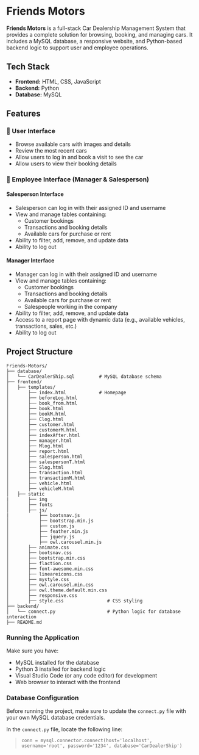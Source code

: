 # Friends Motors

**Friends Motors** is a full-stack Car Dealership Management System that provides a complete solution for browsing, booking, and managing cars. It includes a MySQL database, a responsive website, and Python-based backend logic to support user and employee operations.

## Tech Stack

- **Frontend:** HTML, CSS, JavaScript  
- **Backend:** Python  
- **Database:** MySQL  

## Features

### 🔹 User Interface
- Browse available cars with images and details
- Review the most recent cars
- Allow users to log in and book a visit to see the car
- Allow users to view their booking details

### 🔹 Employee Interface (Manager & Salesperson)

#### Salesperson Interface
- Salesperson can log in with their assigned ID and username
- View and manage tables containing:
  - Customer bookings
  - Transactions and booking details
  - Available cars for purchase or rent
- Ability to filter, add, remove, and update data
- Ability to log out

#### Manager Interface
- Manager can log in with their assigned ID and username
- View and manage tables containing:
  - Customer bookings
  - Transactions and booking details
  - Available cars for purchase or rent
  - Salespeople working in the company
- Ability to filter, add, remove, and update data
- Access to a report page with dynamic data (e.g., available vehicles, transactions, sales, etc.)
- Ability to log out


## Project Structure

```plaintext
Friends-Motors/
├── database/
│   └── CarDealerShip.sql         # MySQL database schema
├── frontend/
│   ├── templates/
│       ├── index.html            # Homepage
│       ├── beforeLog.html
│       ├── book_from.html
│       ├── book.html
│       ├── bookM.html
│       ├── Clog.html
│       ├── customer.html
│       ├── customerM.html
│       ├── indexAfter.html
│       ├── manager.html
│       ├── Mlog.html
│       ├── report.html
│       ├── salesperson.html
│       ├── salespersonT.html
│       ├── Slog.html
│       ├── transaction.html
│       ├── transactionM.html
│       ├── vehicle.html
│       ├── vehicleM.html     
│   ├── static
|       ├── img
│       ├── fonts           
│       ├── js/
|           ├── bootsnav.js
│           ├── bootstrap.min.js            
│           ├── custom.js
│           ├── feather.min.js
│           ├── jquery.js
│           ├── owl.carousel.min.js
│       ├── animate.css
│       ├── bootsnav.css
│       ├── bootstrap.min.css
│       ├── flaction.css
│       ├── font-awesome.min.css
│       ├── lineareicons.css
│       ├── mystyle.css
│       ├── owl.carousel.min.css
│       ├── owl.theme.default.min.css
│       ├── responsive.css
│       ├── style.css                # CSS styling
├── backend/
│   └── connect.py                   # Python logic for database interaction
├── README.md
```


### Running the Application

Make sure you have:

- MySQL installed for the database
- Python 3 installed for backend logic
- Visual Studio Code (or any code editor) for development
- Web browser to interact with the frontend

### Database Configuration

Before running the project, make sure to update the `connect.py` file with your own MySQL database credentials.

In the `connect.py` file, locate the following line:

> ```plaintext
> conn = mysql.connector.connect(host='localhost', username='root', password='1234', database='CarDealerShip')
> ```
